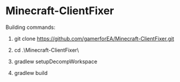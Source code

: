 Minecraft-ClientFixer
=====================
Building commands:

1) git clone https://github.com/gamerforEA/Minecraft-ClientFixer.git

2) cd .\Minecraft-ClientFixer\

3) gradlew setupDecompWorkspace

4) gradlew build 
